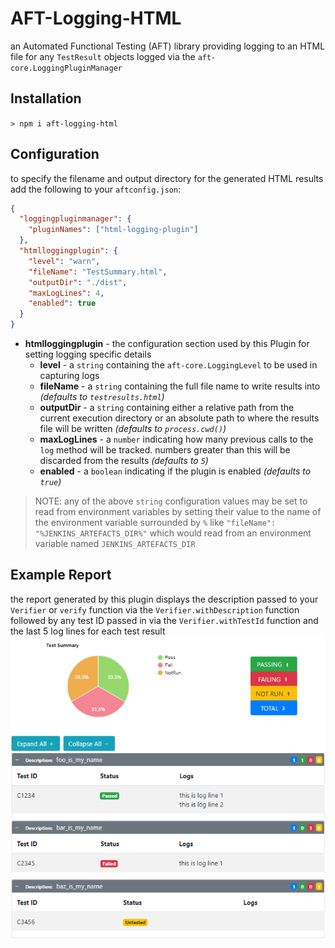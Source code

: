 # AFT-Logging-HTML
an Automated Functional Testing (AFT) library providing logging to an HTML file for any `TestResult` objects logged via the `aft-core.LoggingPluginManager`

## Installation
`> npm i aft-logging-html`

## Configuration
to specify the filename and output directory for the generated HTML results add the following to your `aftconfig.json`:
```json
{
  "loggingpluginmanager": {
    "pluginNames": ["html-logging-plugin"]
  },
  "htmlloggingplugin": {
    "level": "warn",
    "fileName": "TestSummary.html",
    "outputDir": "./dist",
    "maxLogLines": 4,
    "enabled": true
  }
}
```
- **htmlloggingplugin** - the configuration section used by this Plugin for setting logging specific details
  - **level** - a `string` containing the `aft-core.LoggingLevel` to be used in capturing logs
  - **fileName** - a `string` containing the full file name to write results into _(defaults to `testresults.html`)_
  - **outputDir** - a `string` containing either a relative path from the current execution directory or an absolute path to where the results file will be written _(defaults to `process.cwd()`)_
  - **maxLogLines** - a `number` indicating how many previous calls to the `log` method will be tracked. numbers greater than this will be discarded from the results _(defaults to `5`)_
  - **enabled** - a `boolean` indicating if the plugin is enabled _(defaults to `true`)_

> NOTE: any of the above `string` configuration values may be set to read from environment variables by setting their value to the name of the environment variable surrounded by `%` like `"fileName": "%JENKINS_ARTEFACTS_DIR%"` which would read from an environment variable named `JENKINS_ARTEFACTS_DIR`

## Example Report
the report generated by this plugin displays the description passed to your `Verifier` or `verify` function via the `Verifier.withDescription` function followed by any test ID passed in via the `Verifier.withTestId` function and the last 5 log lines for each test result
[![example report](./ExampleReport.png)](./src/templates/tmp.html)
